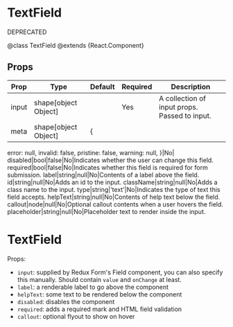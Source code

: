 TextField
=========

DEPRECATED

@class TextField
@extends {React.Component}

Props
-----

Prop                  | Type     | Default                   | Required | Description
--------------------- | -------- | ------------------------- | -------- | -----------
input|shape[object Object]||Yes|A collection of input props. Passed to input.
meta|shape[object Object]|{
  error: null,
  invalid: false,
  pristine: false,
  warning: null,
}|No|
disabled|bool|false|No|Indicates whether the user can change this field.
required|bool|false|No|Indicates whether this field is required for form submission.
label|string|null|No|Contents of a label above the field.
id|string|null|No|Adds an id to the input.
className|string|null|No|Adds a class name to the input.
type|string|'text'|No|Indicates the type of text this field accepts.
helpText|string|null|No|Contents of help text below the field.
callout|node|null|No|Optional callout contents when a user hovers the field.
placeholder|string|null|No|Placeholder text to render inside the input.

# TextField

Props:

* `input`: supplied by Redux Form's Field component, you can also specify this manually. Should contain `value` and `onChange` at least.
* `label`: a renderable label to go above the component
* `helpText`: some text to be rendered below the component
* `disabled`: disables the component
* `required`: adds a required mark and HTML field validation
* `callout`: optional flyout to show on hover
